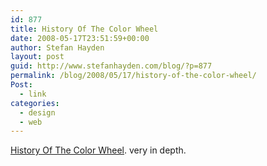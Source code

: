 ```yaml
---
id: 877
title: History Of The Color Wheel
date: 2008-05-17T23:51:59+00:00
author: Stefan Hayden
layout: post
guid: http://www.stefanhayden.com/blog/?p=877
permalink: /blog/2008/05/17/history-of-the-color-wheel/
Post:
  - link
categories:
  - design
  - web
---
```

<a href="http://www.colourlovers.com/blog/2008/05/08/history-of-the-color-wheel">History Of The Color Wheel</a>. very in depth.
